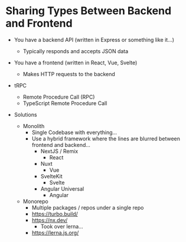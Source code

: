 # Sharing Types Between Backend and Frontend

* You have a backend API (written in Express or something like it...)
  * Typically responds and accepts JSON data
* You have a frontend (written in React, Vue, Svelte)
  * Makes HTTP requests to the backend

* tRPC
  * Remote Procedure Call (RPC)
  * TypeScript Remote Procedure Call


* Solutions
  * Monolith
    * Single Codebase with everything...
    * Use a hybrid framework where the lines are blurred between frontend and backend...
      * NextJS / Remix
        * React
      * Nuxt
        * Vue
      * SvelteKit
        * Svelte
      * Angular Universal
        * Angular
  * Monorepo
    * Multiple packages / repos under a single repo
    * https://turbo.build/
    * https://nx.dev/
      * Took over lerna...
    * https://lerna.js.org/
